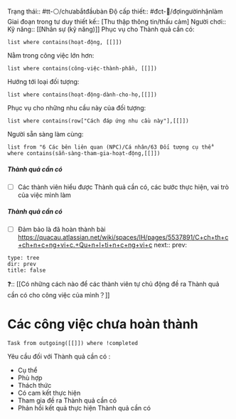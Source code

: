 Trạng thái:: #tt-⚪/chưabắtđầubàn
Độ cấp thiết:: #đct-🍃/đợingườinhậnlàm 
Giai đoạn trong tư duy thiết kế:: [Thu thập thông tin/thấu cảm]
Người chơi::
Kỹ năng:: [[Nhân sự (kỹ năng)]]
Phục vụ cho Thành quả cần có:
```dataview
list where contains(hoạt-động, [[]])
```
Nằm trong công việc lớn hơn:
```dataview
list where contains(công-việc-thành-phần, [[]])
```
Hướng tới loại đối tượng:
```dataview
list where contains(hoạt-động-dành-cho-họ,[[]])
```
Phục vụ cho những nhu cầu này của đối tượng:
```dataview
list where contains(row["Cách đáp ứng nhu cầu này"],[[]])
```
Người sẵn sàng làm cùng:
```dataview
list from "6 Các bên liên quan (NPC)/Cá nhân/63 Đối tượng cụ thể" where contains(sẵn-sàng-tham-gia-hoạt-động,[[]])
```

##### Thành quả cần có
- [ ] Các thành viên hiểu được Thành quả cần có, các bước thực hiện, vai trò của việc mình làm
##### Thành quả cần có
- [ ] Đảm bảo là đã hoàn thành bài https://quacau.atlassian.net/wiki/spaces/IH/pages/5537891/C+ch+th+c+ch+n+c+ng+vi+c.+Qu+n+l+ti+n+c+ng+vi+c
next::
prev:
```breadcrumbs
type: tree
dir: prev
title: false
```

❓:: [[Có những cách nào để các thành viên tự chủ động đề ra Thành quả cần có cho công việc của mình？]]

# Các công việc chưa hoàn thành
```dataview
Task from outgoing([[]]) where !completed
```


Yêu cầu đối với Thành quả cần có :

- Cụ thể
- Phù hợp
- Thách thức
- Có cam kết thực hiện
- Tham gia đề ra Thành quả cần có
- Phản hồi kết quả thực hiện Thành quả cần có

